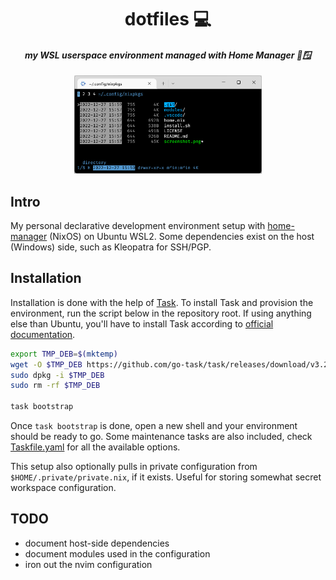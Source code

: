 <div align=center>

# dotfiles 💻
#### _my WSL userspace environment managed with Home Manager 🐧🪟_

<img src=screenshot.png width=300px>
</div>

## Intro
My personal declarative development environment setup with [home-manager](https://github.com/nix-community/home-manager) (NixOS) on Ubuntu WSL2. Some dependencies exist on the host (Windows) side, such as Kleopatra for SSH/PGP.

## Installation
Installation is done with the help of [Task](https://taskfile.dev/). To install Task and provision the environment, run the script below in the repository root. If using anything else than Ubuntu, you'll have to install Task according to [official documentation](https://taskfile.dev/installation/).
```bash
export TMP_DEB=$(mktemp)
wget -O $TMP_DEB https://github.com/go-task/task/releases/download/v3.20.0/task_linux_amd64.deb
sudo dpkg -i $TMP_DEB
sudo rm -rf $TMP_DEB

task bootstrap
```
Once `task bootstrap` is done, open a new shell and your environment should be ready to go. Some maintenance tasks are also included, check [Taskfile.yaml](Taskfile.yaml) for all the available options.

This setup also optionally pulls in private configuration from `$HOME/.private/private.nix`, if it exists. Useful for storing somewhat secret workspace configuration.

## TODO
- document host-side dependencies
- document modules used in the configuration
- iron out the nvim configuration
